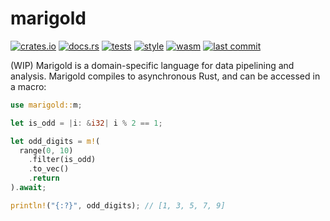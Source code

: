 # marigold

[![crates.io](https://img.shields.io/crates/v/marigold.svg)](https://crates.io/crates/marigold)
[![docs.rs](https://img.shields.io/docsrs/marigold.svg)](https://docs.rs/marigold)
[![tests](https://github.com/DominicBurkart/marigold/workflows/tests/badge.svg)](https://github.com/DominicBurkart/marigold/actions/workflows/tests.yaml)
[![style](https://github.com/DominicBurkart/marigold/workflows/style/badge.svg)](https://github.com/DominicBurkart/marigold/actions/workflows/style.yaml)
[![wasm](https://github.com/DominicBurkart/marigold/workflows/wasm/badge.svg)](https://github.com/DominicBurkart/marigold/actions/workflows/wasm.yaml)
[![last commit](https://img.shields.io/github/last-commit/dominicburkart/marigold)](https://github.com/DominicBurkart/marigold)

(WIP) Marigold is a domain-specific language for data pipelining and analysis.
Marigold compiles to asynchronous Rust, and can be accessed in a macro:

```rust
use marigold::m;

let is_odd = |i: &i32| i % 2 == 1;

let odd_digits = m!(
  range(0, 10)
    .filter(is_odd)
    .to_vec()
    .return
).await;

println!("{:?}", odd_digits); // [1, 3, 5, 7, 9]
```
